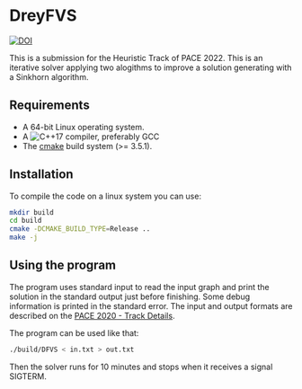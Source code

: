 # DreyFVS

[![DOI](https://zenodo.org/badge/DOI/10.5281/zenodo.6638217.svg)](https://doi.org/10.5281/zenodo.6638217)

This is a submission for the Heuristic Track of PACE 2022. This is an iterative solver applying two alogithms to improve a solution generating with a Sinkhorn algorithm.

## Requirements

* A 64-bit Linux operating system.
* A ![C++17](https://camo.githubusercontent.com/f6214f517f9a411ceb0a232746fc26dcefeaf7161239126ef7db4135b19fcd4d/68747470733a2f2f696d672e736869656c64732e696f2f62616467652f432b2b2d31372d626c75652e7376673f7374796c653d666c6174) compiler, preferably GCC
* The [cmake](http://www.cmake.org/) build system (>= 3.5.1).

## Installation

To compile the code on a linux system you can use:
```bash
mkdir build
cd build
cmake -DCMAKE_BUILD_TYPE=Release ..
make -j
```

## Using the program

The program uses standard input to read the input graph and print the solution in the standard output just before finishing. Some debug information is printed in the standard error. The input and output formats are described on the [PACE 2020 - Track Details](https://pacechallenge.org/2022/tracks/#heuristic-track). 

The program can be used like that:
```bash
./build/DFVS < in.txt > out.txt
```
Then the solver runs for 10 minutes and stops when it receives a signal SIGTERM.